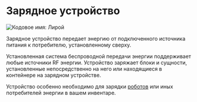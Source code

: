 # Зарядное устройство
![Кодовое имя: Лирой](block:oc2r:charger)

Зарядное устройство передает энергию от подключенного источника питания к потребителю, установленному сверху.

Установленная система беспроводной передачи энергии поддерживает любые источники RF энергии. Устройство заряжает блоки и сущности, установленные непосредственно на него или находящиеся в контейнере на зарядном устройстве.

Устройство особенно необходимо для зарядки [роботов](../item/robot.md) или иных потребителей энергии в вашем инвентаре.
